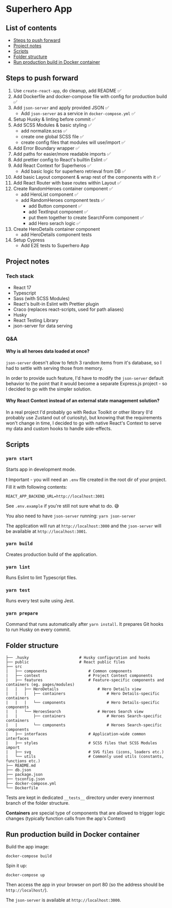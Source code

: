 # Superhero App

## List of contents

- [Steps to push forward](#steps-to-push-forward)
- [Project notes](#project-notes)
- [Scripts](#scripts)
- [Folder structure](#folder-structure)
- [Run production build in Docker container](#run-production-build-in-docker-container)

## Steps to push forward

1. Use `create-react-app`, do cleanup, add README ✅
2. Add Dockerfile and docker-compose file with config for production build ✅
3. Add `json-server` and apply provided JSON ✅
    - Add `json-server` as a service in `docker-compose.yml` ✅
4. Setup Husky & linting before commit ✅
5. Add SCSS Modules & basic styling ✅
    - add normalize.scss ✅
    - create one global SCSS file ✅
    - create config files that modules will use/import ✅
6. Add Error Boundary wrapper ✅
7. Add paths for easier/more readable imports ✅
8. Add prettier config to React's builtin Eslint ✅
9. Add React Context for Superheros ✅
    - Add basic logic for superhero retrieval from DB ✅
10. Add basic Layout component & wrap rest of the components with it ✅
11. Add React Router with base routes within Layout ✅
12. Create RandomHeroes container component ✅
    - add HeroList component ✅
    - add RandomHeroes component tests ✅
        - add Button component ✅
        - add TextInput component ✅
        - put them together to create SearchForm component ✅
        - add Hero serach logic ✅
13. Create HeroDetails container component
    - add HeroDetails component tests
14. Setup Cypress
    - Add E2E tests to Superhero App

## Project notes

### Tech stack

- React 17
- Typescript
- Sass (with SCSS Modules)
- React's built-in Eslint with Prettier plugin
- Craco (replaces react-scripts, used for path aliases)
- Husky
- React Testing Library
- json-server for data serving

### Q&A

#### Why is all heroes data loaded at once?

`json-server` doesn't allow to fetch 3 random items from it's database, so I had to settle with serving those from memory.

In order to provide such feature, I'd have to modify the `json-server` default behavior to the point that it would become a separate Express.js project - so I decided to go with the simpler solution.

#### Why React Context instead of an external state management solution?

In a real project I'd probably go with Redux Toolkit or other library (I'd probably use Zustand out of curiosity), but knowing that the requirements won't change in time, I decided to go with native React's Context to serve my data and custom hooks to handle side-effects.

#### 

## Scripts

### `yarn start`

Starts app in development mode.

❗ Important - you will need an `.env` file created in the root dir of your project. Fill it with following contents:

```
REACT_APP_BACKEND_URL=http://localhost:3001
```

See `.env.example` if you're still not sure what to do. 😅

You also need to have `json-server` running: `yarn json-server`

The application will run at `http://localhost:3000` and the `json-server` will be available at `http://localhost:3001`.

### `yarn build`

Creates production build of the application.

### `yarn lint`

Runs Eslint to lint Typescript files.

### `yarn test`

Runs every test suite using Jest.

### `yarn prepare`

Command that runs automatically after `yarn install`. It prepares Git hooks to run Husky on every commit.

## Folder structure

```
├── .husky                      # Husky configuration and hooks
├── public                      # React public files
├── src
|   ├── components                  # Common components
|   ├── context                     # Project Context components
|   ├── features                    # Feature-specific components and containers (eg. pages/modules)
|   |   ├── HeroDetails                 # Hero Details view
|   |   |   ├── containers                  # Hero Details-specific containers
|   |   |   └── components                  # Hero Details-specific components
|   |   └── HeroesSearch                # Heroes Search view
|   |       ├── containers                  # Heroes Search-specific containers
|   |       └── components                  # Heroes Search-specific components
|   ├── interfaces                  # Application-wide common interfaces
|   ├── styles                      # SCSS files that SCSS Modules import
|   ├── svg                         # SVG files (icons, loaders etc.)
|   └── utils                       # Commonly used utils (constants, functions etc.)
├── README.md
├── db.json
├── package.json
├── tsconfig.json
├── docker-compose.yml
└── Dockerfile
```

Tests are kept in dedicated `__tests__` directory under every innermost branch of the folder structure.

**Containers** are special type of components that are allowed to trigger logic changes (typically function calls from the app's Context)

## Run production build in Docker container

Build the app image:

```
docker-compose build
```

Spin it up:

```
docker-compose up
```

Then access the app in your browser on port 80 (so the address should be `http://localhost/`).

The `json-server` is available at `http://localhost:3000`.